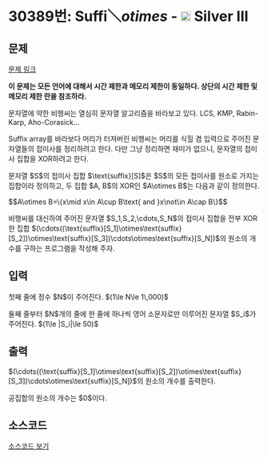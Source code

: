 # 30389번: Suffi$＼otimes$ - <img src="https://static.solved.ac/tier_small/8.svg" style="height:20px" /> Silver III

<!-- performance -->

<!-- 문제 제출 후 깃허브에 푸시를 했을 때 제출한 코드의 성능이 입력될 공간입니다.-->

<!-- end -->

## 문제

[문제 링크](https://boj.kr/30389)


<p><strong>이 문제는 모든 언어에 대해서 시간 제한과 메모리 제한이 동일하다. 상단의 시간 제한 및 메모리 제한 란을 참조하라.</strong></p>

<p>문자열에 약한 비행씨는 열심히 문자열 알고리즘을 바라보고 있다. LCS, KMP, Rabin-Karp, Aho-Corasick...</p>

<p>Suffix array를 바라보다 머리가 터져버린 비행씨는 머리를 식힐 겸 입력으로 주어진 문자열들의 접미사를 정리하려고 한다. 다만 그냥 정리하면 재미가 없으니, 문자열의 접미사 집합을 XOR하려고 한다.</p>

<p>문자열 $S$의 접미사 집합 $\text{suffix}[S]$은 $S$의 모든 접미사를 원소로 가지는 집합이라 정의하고, 두 집합 $A, B$의 XOR인 $A\otimes B$는 다음과 같이 정의한다.</p>

<p>$$A\otimes B=\{x\mid x\in A\cup B\text{ and }x\not\in A\cap B\}$$</p>

<p>비행씨를 대신하여 주어진 문자열 $S_1,S_2,\cdots,S_N$의 접미사 집합을 전부 XOR한 집합 $(\cdots((\text{suffix}[S_1]\otimes\text{suffix}[S_2])\otimes\text{suffix}[S_3])\cdots\otimes\text{suffix}[S_N])$의 원소의 개수를 구하는 프로그램을 작성해 주자.</p>



## 입력


<p>첫째 줄에 정수 $N$이 주어진다. $(1\le N\le 1\,000)$</p>

<p>둘째 줄부터 $N$개의 줄에 한 줄에 하나씩 영어 소문자로만 이루어진 문자열 $S_i$가 주어진다. $(1\le |S_i|\le 50)$</p>



## 출력


<p>$(\cdots((\text{suffix}[S_1]\otimes\text{suffix}[S_2])\otimes\text{suffix}[S_3])\cdots\otimes\text{suffix}[S_N])$의 원소의 개수를 출력한다.</p>

<p>공집합의 원소의 개수는 $0$이다.</p>



## 소스코드

[소스코드 보기](Main.java)